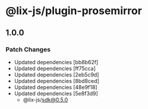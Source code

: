 # @lix-js/plugin-prosemirror

## 1.0.0

### Patch Changes

- Updated dependencies [bb8b62f]
- Updated dependencies [ff75cca]
- Updated dependencies [2eb5c9d]
- Updated dependencies [8bd8ced]
- Updated dependencies [48e9f18]
- Updated dependencies [5e8f3d9]
  - @lix-js/sdk@0.5.0

